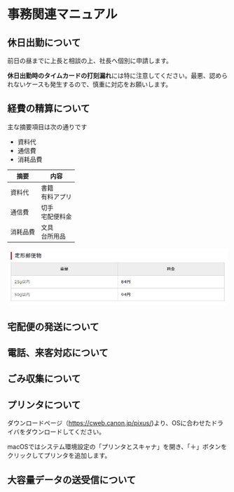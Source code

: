 # 事務関連マニュアル
## 休日出勤について
前日の昼までに上長と相談の上、社長へ個別に申請します。

**休日出勤時のタイムカードの打刻漏れ**には特に注意してください。最悪、認められないケースも発生するので、慎重に対応をお願いします。
## 経費の精算について
主な摘要項目は次の通りです
- 資料代
- 通信費
- 消耗品費

|摘要  |内容
|--|--
|資料代 |書籍<br>有料アプリ
|通信費 |切手<br>宅配便料金
|消耗品費   |文具<br>台所用品
![切手代](img/img.png)



## 宅配便の発送について
## 電話、来客対応について
## ごみ収集について
## プリンタについて
ダウンロードページ（https://cweb.canon.jp/pixus/)より、OSに合わせたドライバをダウンロードしてください。

macOSではシステム環境設定の「プリンタとスキャナ」を開き、「＋」ボタンをクリックしてプリンタを追加します。
## 大容量データの送受信について
